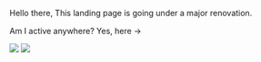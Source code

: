 <!-- <p align="center">
  <img src="https://capsule-render.vercel.app/api?text=Hey there!🕹️&animation=fadeIn&type=waving&color=gradient&height=100"/>
</p> -->

Hello there,
This landing page is going under a major renovation.

Am I active anywhere? Yes, here -> <a href="https://linkedin.com/in/yogeshdevnani/">
  <img height="15" src="https://user-images.githubusercontent.com/54678035/218378109-021c4e4c-cea6-49bd-9c2b-8bbb7b94f7cd.png"/>
</a>


<img src = "https://i.imgur.com/an3ZhUn.jpeg"/>

<img src ="https://user-images.githubusercontent.com/54678035/218378721-8a864090-767a-4c96-9105-0db0a85883ef.svg"/>
